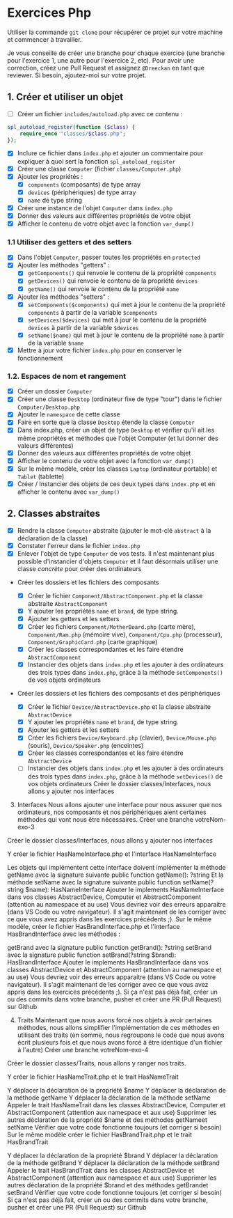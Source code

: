 # Exercices Php

Utiliser la commande `git clone` pour récupérer ce projet sur votre machine et commencer à travailler.

Je vous conseille de créer une branche pour chaque exercice (une branche pour l'exercice 1, une autre pour l'exercice 2, etc). Pour avoir une correction, créez une Pull Request et assignez `@Dreeckan` en tant que reviewer. Si besoin, ajoutez-moi sur votre projet.

## 1. Créer et utiliser un objet

- [ ] Créer un fichier `includes/autoload.php` avec ce contenu :

```php
spl_autoload_register(function ($class) {
    require_once "classes/$class.php";
});
```

- [x] Inclure ce fichier dans `index.php` et ajouter un commentaire pour expliquer à quoi sert la fonction `spl_autoload_register`
- [x] Créer une classe `Computer` (fichier `classes/Computer.php`)
- [x] Ajouter les propriétés :
  - [x] `components` (composants) de type array
  - [x] `devices` (périphériques) de type array
  - [x] `name` de type string
- [x] Créer une instance de l'objet `Computer` dans `index.php`
- [x] Donner des valeurs aux différentes propriétés de votre objet
- [x] Afficher le contenu de votre objet avec la fonction `var_dump()`

### 1.1 Utiliser des getters et des setters

- [x] Dans l'objet `Computer`, passer toutes les propriétés en `protected`
- [x] Ajouter les méthodes "getters" :
  - [x] `getComponents()` qui renvoie le contenu de la propriété `components`
  - [x] `getDevices()` qui renvoie le contenu de la propriété `devices`
  - [x] `getName()` qui renvoie le contenu de la propriété `name`
- [x] Ajouter les méthodes "setters" :
  - [x] `setComponents($components)` qui met à jour le contenu de la propriété `components` à partir de la variable `$components`
  - [x] `setDevices($devices)` qui met à jour le contenu de la propriété `devices` à partir de la variable `$devices`
  - [x] `setName($name)` qui met à jour le contenu de la propriété `name` à partir de la variable `$name`
- [x] Mettre à jour votre fichier `index.php` pour en conserver le fonctionnement

### 1.2. Espaces de nom et rangement

- [x] Créer un dossier `Computer`
- [x] Créer une classe `Desktop` (ordinateur fixe de type "tour") dans le fichier `Computer/Desktop.php`
- [x] Ajouter le `namespace` de cette classe
- [x] Faire en sorte que la classe `Desktop` étende la classe `Computer`
- [x] Dans index.php, créer un objet de type `Desktop` et vérifier qu'il ait les même propriétés et méthodes que l'objet Computer (et lui donner des valeurs différentes)
- [x] Donner des valeurs aux différentes propriétés de votre objet
- [x] Afficher le contenu de votre objet avec la fonction `var_dump()`
- [x] Sur le même modèle, créer les classes `Laptop` (ordinateur portable) et `Tablet` (tablette)
- [x] Créer / Instancier des objets de ces deux types dans `index.php` et en afficher le contenu avec `var_dump()`

## 2. Classes abstraites

- [x] Rendre la classe `Computer` abstraite (ajouter le mot-clé `abstract` à la déclaration de la classe)
- [x] Constater l'erreur dans le fichier `index.php`
- [x] Enlever l'objet de type `Computer` de vos tests. Il n'est maintenant plus possible d'instancier d'objets `Computer` et il faut désormais utiliser une classe _concrète_ pour créer des ordinateurs

- Créer les dossiers et les fichiers des composants

  - [x] Créer le fichier `Component/AbstractComponent.php` et la classe abstraite `AbstractComponent`
  - [x] Y ajouter les propriétés `name` et `brand`, de type string.
  - [x] Ajouter les getters et les setters
  - [x] Créer les fichiers `Component/MotherBoard.php` (carte mère), `Component/Ram.php` (mémoire vive), `Component/Cpu.php` (processeur), `Component/GraphicCard.php` (carte graphique)
  - [x] Créer les classes correspondantes et les faire étendre `AbstractComponent`
  - [x] Instancier des objets dans `index.php` et les ajouter à des ordinateurs des trois types dans `index.php`, grâce à la méthode `setComponents()` de vos objets ordinateurs

- Créer les dossiers et les fichiers des composants et des périphériques
  - [x] Créer le fichier `Device/AbstractDevice.php` et la classe abstraite `AbstractDevice`
  - [x] Y ajouter les propriétés `name` et `brand`, de type string.
  - [x] Ajouter les getters et les setters
  - [x] Créer les fichiers `Device/Keyboard.php` (clavier), `Device/Mouse.php` (souris), `Device/Speaker.php` (enceintes)
  - [x] Créer les classes correspondantes et les faire étendre `AbstractDevice`
  - [ ] Instancier des objets dans `index.php` et les ajouter à des ordinateurs des trois types dans `index.php`, grâce à la méthode `setDevices()` de vos objets ordinateurs
        Créer le dossier classes/Interfaces, nous allons y ajouter nos interfaces

3.  Interfaces
    Nous allons ajouter une interface pour nous assurer que nos ordinateurs, nos composants et nos périphériques aient certaines méthodes qui vont nous être nécessaires.
    Créer une branche votreNom-exo-3

Créer le dossier classes/Interfaces, nous allons y ajouter nos interfaces

Y créer le fichier HasNameInterface.php et l'interface HasNameInterface

Les objets qui implémentent cette interface doivent implémenter la méthode getName avec la signature suivante public function getName(): ?string
Et la méthode setName avec la signature suivante public function setName(?string $name): HasNameInterface
Ajouter le implements HasNameInterface dans vos classes AbstractDevice, Computer et AbstractComponent (attention au namespace et au use)
Vous devriez voir des erreurs apparaitre (dans VS Code ou votre navigateur). Il s'agit maintenant de les corriger avec ce que vous avez appris dans les exercices précédents ;).
Sur le même modèle, créer le fichier HasBrandInterface.php et l'interface HasBrandInterface avec les méthodes :

getBrand avec la signature public function getBrand(): ?string
setBrand avec la signature public function setBrand(?string $brand): HasBrandInterface
Ajouter le implements HasBrandInterface dans vos classes AbstractDevice et AbstractComponent (attention au namespace et au use)
Vous devriez voir des erreurs apparaitre (dans VS Code ou votre navigateur). Il s'agit maintenant de les corriger avec ce que vous avez appris dans les exercices précédents ;).
Si ça n'est pas déjà fait, créer un ou des commits dans votre branche, pusher et créer une PR (Pull Request) sur Github

4. Traits
   Maintenant que nous avons forcé nos objets à avoir certaines méthodes, nous allons simplifier l'implémentation de ces méthodes en utilisant des traits (en somme, nous regroupons le code que nous avons écrit plusieurs fois et que nous avons forcé à être identique d'un fichier à l'autre)
   Créer une branche votreNom-exo-4

Créer le dossier classes/Traits, nous allons y ranger nos traits.

Y créer le fichier HasNameTrait.php et le trait HasNameTrait

Y déplacer la déclaration de la propriété $name
Y déplacer la déclaration de la méthode getName
Y déplacer la déclaration de la méthode setName
Appeler le trait HasNameTrait dans les classes AbstractDevice, Computer et AbstractComponent (attention aux namespace et aux use)
Supprimer les autres déclaration de la propriété $name et des méthodes getNameet setName
Vérifier que votre code fonctionne toujours (et corriger si besoin)
Sur le même modèle créer le fichier HasBrandTrait.php et le trait HasBrandTrait

Y déplacer la déclaration de la propriété $brand
Y déplacer la déclaration de la méthode getBrand
Y déplacer la déclaration de la méthode setBrand
Appeler le trait HasBrandTrait dans les classes AbstractDevice et AbstractComponent (attention aux namespace et aux use)
Supprimer les autres déclaration de la propriété $brand et des méthodes getBrandet setBrand
Vérifier que votre code fonctionne toujours (et corriger si besoin)
Si ça n'est pas déjà fait, créer un ou des commits dans votre branche, pusher et créer une PR (Pull Request) sur Github
